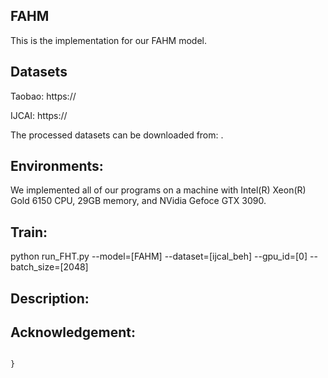 ## FAHM
This is the implementation for our FAHM model.


## Datasets
Taobao: https://

IJCAI: https://

The processed datasets can be downloaded from: .

## Environments:
We implemented all of our programs on a machine with Intel(R) Xeon(R) Gold 6150 CPU, 29GB memory, and NVidia Gefoce GTX 3090.

## Train:
python run_FHT.py --model=[FAHM] --dataset=[ijcal_beh] --gpu_id=[0] --batch_size=[2048]

## Description:




## Acknowledgement:
```

}
```
